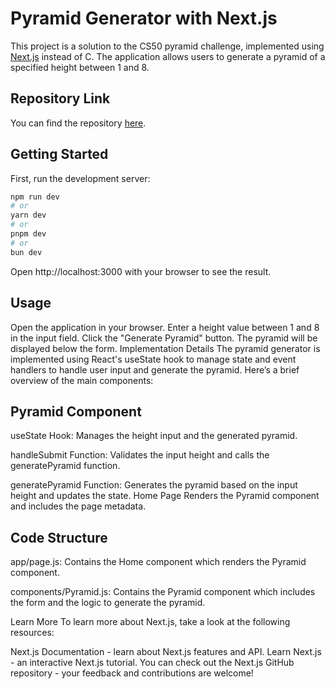 # Pyramid Generator with Next.js

This project is a solution to the CS50 pyramid challenge, implemented using [Next.js](https://nextjs.org/) instead of C. The application allows users to generate a pyramid of a specified height between 1 and 8.

## Repository Link

You can find the repository [here](https://github.com/anayo-hub/next-pyramid-generator).

## Getting Started

First, run the development server:

```bash
npm run dev
# or
yarn dev
# or
pnpm dev
# or
bun dev
```

Open http://localhost:3000 with your browser to see the result.

## Usage

Open the application in your browser.
Enter a height value between 1 and 8 in the input field.
Click the "Generate Pyramid" button.
The pyramid will be displayed below the form.
Implementation Details
The pyramid generator is implemented using React's useState hook to manage state and event handlers to handle user input and generate the pyramid. Here’s a brief overview of the main components:

## Pyramid Component

useState Hook: Manages the height input and the generated pyramid.

handleSubmit Function: Validates the input height and calls the generatePyramid function.

generatePyramid Function: Generates the pyramid based on the input height and updates the state.
Home Page
Renders the Pyramid component and includes the page metadata.

## Code Structure
app/page.js: Contains the Home component which renders the Pyramid component.

components/Pyramid.js: Contains the Pyramid component which includes the form and the logic to generate the pyramid.

Learn More
To learn more about Next.js, take a look at the following resources:

Next.js Documentation - learn about Next.js features and API.
Learn Next.js - an interactive Next.js tutorial.
You can check out the Next.js GitHub repository - your feedback and contributions are welcome!
